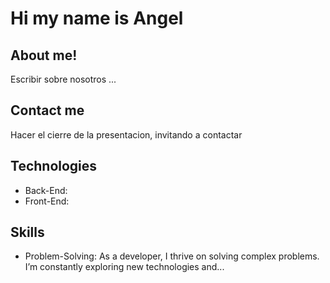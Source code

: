 # Hi my name is Angel

## About me!

Escribir sobre nosotros ... 

## Contact me

Hacer el cierre de la presentacion, invitando a contactar

## Technologies
- Back-End: 
- Front-End:

## Skills
- Problem-Solving: As a developer, I thrive on solving complex problems. I’m constantly exploring new technologies and...

 

